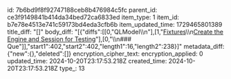 id: 7b6bd9f8f92747188ceb8b476984c5fc
parent_id: ce3f9149841b414da34bed72ca6833ed
item_type: 1
item_id: b7e78e4513e741c59173bd4eda3cfb6b
item_updated_time: 1729465801389
title_diff: "[]"
body_diff: "[{\"diffs\":[[0,\"QLModel\\\n\"],[1,\"[Fixtures](https://sqlmodel.tiangolo.com/tutorial/fastapi/tests/#pytest-fixtures)\\\n[Create the Engine and Session for Testing](https://sqlmodel.tiangolo.com/tutorial/fastapi/tests/#create-the-engine-and-session-for-testing)\"],[0,\"\\\n### Que\"]],\"start1\":402,\"start2\":402,\"length1\":16,\"length2\":238}]"
metadata_diff: {"new":{},"deleted":[]}
encryption_cipher_text: 
encryption_applied: 0
updated_time: 2024-10-20T23:17:53.218Z
created_time: 2024-10-20T23:17:53.218Z
type_: 13